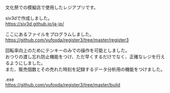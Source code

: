 文化祭での模擬店で使用したレジアプリです。

siv3dで作成しました。  
https://siv3d.github.io/ja-jp/

ここにあるファイルをプログラムしました。
https://github.com/yufoxda/register3/tree/master/register3

回転率向上のためにテンキーのみでの操作を可能としました。  
おつりの渡し忘れ防止機能をつけ、ただ早くするだけでなく、正確なレジを行えるようにしました。  
また、販売個数とその売れた時刻を記録するデータ分析用の機能をつけました。  

.exe  
https://github.com/yufoxda/register3/tree/master/build
